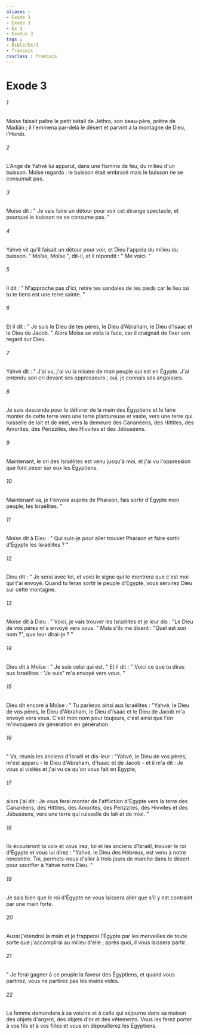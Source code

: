 ```yaml
---
aliases : 
- Exode 3
- Exode 3
- Ex 3
- Exodus 3
tags : 
- Bible/Ex/3
- français
cssclass : français
---
```


# Exode 3

###### 1
Moïse faisait paître le petit bétail de Jéthro, son beau-père, prêtre de Madiân ; il l'emmena par-delà le désert et parvint à la montagne de Dieu, l'Horeb. 
###### 2
L'Ange de Yahvé lui apparut, dans une flamme de feu, du milieu d'un buisson. Moïse regarda : le buisson était embrasé mais le buisson ne se consumait pas. 
###### 3
Moïse dit : " Je vais faire un détour pour voir cet étrange spectacle, et pourquoi le buisson ne se consume pas. " 
###### 4
Yahvé vit qu'il faisait un détour pour voir, et Dieu l'appela du milieu du buisson. " Moïse, Moïse ", dit-il, et il répondit : " Me voici. " 
###### 5
Il dit : " N'approche pas d'ici, retire tes sandales de tes pieds car le lieu où tu te tiens est une terre sainte. " 
###### 6
Et il dit : " Je suis le Dieu de tes pères, le Dieu d'Abraham, le Dieu d'Isaac et le Dieu de Jacob. " Alors Moïse se voila la face, car il craignait de fixer son regard sur Dieu. 
###### 7
Yahvé dit : " J'ai vu, j'ai vu la misère de mon peuple qui est en Égypte. J'ai entendu son cri devant ses oppresseurs ; oui, je connais ses angoisses. 
###### 8
Je suis descendu pour le délivrer de la main des Égyptiens et le faire monter de cette terre vers une terre plantureuse et vaste, vers une terre qui ruisselle de lait et de miel, vers la demeure des Cananéens, des Hittites, des Amorites, des Perizzites, des Hivvites et des Jébuséens. 
###### 9
Maintenant, le cri des Israélites est venu jusqu'à moi, et j'ai vu l'oppression que font peser sur eux les Égyptiens. 
###### 10
Maintenant va, je t'envoie auprès de Pharaon, fais sortir d'Égypte mon peuple, les Israélites. "
###### 11
Moïse dit à Dieu : " Qui suis-je pour aller trouver Pharaon et faire sortir d'Égypte les Israélites ? " 
###### 12
Dieu dit : " Je serai avec toi, et voici le signe qui te montrera que c'est moi qui t'ai envoyé. Quand tu feras sortir le peuple d'Égypte, vous servirez Dieu sur cette montagne. 
###### 13
Moïse dit à Dieu : " Voici, je vais trouver les Israélites et je leur dis : "Le Dieu de vos pères m'a envoyé vers vous. " Mais s'ils me disent : "Quel est son nom ?", que leur dirai-je ? " 
###### 14
Dieu dit à Moïse : " Je suis celui qui est. " Et il dit : " Voici ce que tu diras aux Israélites : "Je suis" m'a envoyé vers vous. " 
###### 15
Dieu dit encore à Moïse : " Tu parleras ainsi aux Israélites : "Yahvé, le Dieu de vos pères, le Dieu d'Abraham, le Dieu d'Isaac et le Dieu de Jacob m'a envoyé vers vous. C'est mon nom pour toujours, c'est ainsi que l'on m'invoquera de génération en génération. 
###### 16
" Va, réunis les anciens d'Israël et dis-leur : "Yahvé, le Dieu de vos pères, m'est apparu - le Dieu d'Abraham, d'Isaac et de Jacob - et il m'a dit : Je vous ai visités et j'ai vu ce qu'on vous fait en Égypte, 
###### 17
alors j'ai dit : Je vous ferai monter de l'affliction d'Égypte vers la terre des Cananéens, des Hittites, des Amorites, des Perizzites, des Hivvites et des Jébuséens, vers une terre qui ruisselle de lait et de miel. " 
###### 18
Ils écouteront ta voix et vous irez, toi et les anciens d'Israël, trouver le roi d'Égypte et vous lui direz : "Yahvé, le Dieu des Hébreux, est venu à notre rencontre. Toi, permets-nous d'aller à trois jours de marche dans le désert pour sacrifier à Yahvé notre Dieu. " 
###### 19
Je sais bien que le roi d'Égypte ne vous laissera aller que s'il y est contraint par une main forte. 
###### 20
Aussi j'étendrai la main et je frapperai l'Égypte par les merveilles de toute sorte que j'accomplirai au milieu d'elle ; après quoi, il vous laissera partir. 
###### 21
" Je ferai gagner à ce peuple la faveur des Égyptiens, et quand vous partirez, vous ne partirez pas les mains vides. 
###### 22
La femme demandera à sa voisine et à celle qui séjourne dans sa maison des objets d'argent, des objets d'or et des vêtements. Vous les ferez porter à vos fils et à vos filles et vous en dépouillerez les Égyptiens. 
